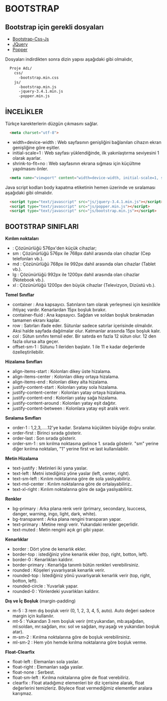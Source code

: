 # BOOTSTRAP


## Bootstrap için gerekli dosyaları

- [Bootstrap-Css-Js](https://github.com/twbs/bootstrap/releases/download/v4.3.1/bootstrap-4.3.1-dist.zip)
- [JQuery](https://code.jquery.com/jquery-3.4.1.min.js)
- [Popper](https://unpkg.com/popper.js)

Dosyaları indirdikten sonra dizin yapısı aşağıdaki gibi olmalıdır,

```sh
  Proje Adı/
    css/
      -bootstrap.min.css
    js/
      -bootstrap.min.js
      -jquery-3.4.1.min.js
      -popper.min.js
```

## İNCELİKLER

Türkçe karekterlerin düzgün çıkmasını sağlar.

```html  
  <meta charset="utf-8">
```

- width=device-width : Web sayfasının genişliğini bağlanılan cihazın ekran genişliğine göre eşitler.
- initial-scale=1 : Web sayfası yüklendiğinde, ilk yakınlaştırma seviyesini 1 olarak ayarlar.
- shrink-to-fit=no : Web sayfasının ekrana sığması için küçültme yapılmasını önler.

```html
  <meta name="viewport" content="width=device-width, initial-scale=1, shrink-to-fit=no">
```

Java script kodları body kapatma etiketinin hemen üzerinde  ve sıralaması aşağıdaki gibi olmalıdır.

```html
  <script type="text/javascript" src="js/jquery-3.4.1.min.js"></script>
  <script type="text/javascript" src="js/popper.min.js"></script>
  <script type="text/javascript" src="js/bootstrap.min.js"></script>
```


## BOOTSTRAP SINIFLARI

**Kırılım noktaları**

-    : Çözünürlüğü 576px'den küçük cihazlar;
- sm : Çözünürlüğü 576px ile 768px dahil arasında olan cihazlar (Cep telefonları vb.).
- md : Çözünürlüğü 768px ile 992px dahil arasında olan cihazlar (Tablet vb.).
- lg : Çözünürlüğü 992px ile 1200px dahil arasında olan cihazlar (Notebook vb.).
- xl : Çözünürlüğü 1200px den büyük cihazlar (Televizyon, Dizüstü vb.).

**Temel Sınıflar**

- container : Ana kapsayıcı. Satınların tam olarak yerleşmesi için kesinlikle ihtiyaç vardır. Kenarlardan 15px boşluk bırakır.
- container-fluid : Ana kapsayıcı. Sağdan ve soldan boşluk bırakmadan tamamen ekranı kaplar.
- row : Satırları ifade eder. Sütunlar sadece satırlar içerisinde olmalıdır. Aksi halde sayfada dağılmalar olur. Katmanlar arasında 15px boşluk kalır.
- col : Sütun sınıfını temsil eder. Bir satırda en fazla 12 sütun olur. 12 den fazla olursa alta geçer.
- offset-sm-1 : Sütunu 1 ileriden başlatır. 1 ile 11 e kadar değerlerde özelleştirilebilir.

**Hizalama Sınıfları**

- align-items-start : Kolonları dikey üste hizalama.
- align-items-center : Kolonları dikey ortaya hizalama.
- align-items-end : Kolonları dikey alta hizalama.
- justify-content-start : Kolonları yatay sola hizalama.
- justify-content-center : Kolonları yatay ortaya hizalama.
- justify-content-end : Kolonları yatay sağa hizalama.
- justify-content-around : Kolonları yatay eşit dağıtır.
- justify-content-between : Kolonlara yatay eşit aralık verir.

**Sıralama Sınıfları**

- order-1 : 1,2,3,.....12'ye kadar. Sıralama küçükten büyüğe doğru sıralar.
- order-first : Birinci sırada gösterir.
- order-last : Son sırada gösterir.
- order-sm-1 : sm kırılma noktasına gelince 1. sırada gösterir. "sm" yerine diğer kırılma noktaları, "1" yerine first ve last kullanılabilir.

**Metin Hizalama**

- text-justify : Metinleri iki yana yaslar.
- text-left : Metni istediğiniz yöne yaslar (left, center, right).
- text-sm-left : Kırılım noktalarına göre de sola yaslıyabiliriz.
- text-md-center : Kırılım noktalarına göre de ortalayabiliriz..
- text-xl-right : Kırılım noktalarına göre de sağa yaslıyabiliriz.

**Renkler**

- bg-primary : Arka plana renk verir (primary, secondary, lsuccess, danger, warning, ingo, light, dark, white).
- bg-transparent : Arka plana rengini transparan yapar.
- text-primary : Metine rengi verir. Yukarıdaki renkler geçerlidir.
- text-muted : Metin rengini açık gri gibi yapar.

**Kenarlıklar**

- border : Dört yöne de kenarlık ekler.
- border-top : istediğiniz yöne kenarlık ekler (top, right, botton, left).
- border-0 : Kenarlıkları kaldırır.
- border-primary : Kenarlığa tanımlı bütün renkleri verebilirsiniz.
- rounded : Köşeleri yuvarlıyarak kenarlık verir.
- rounded-top : İstediğiniz yönü yuvarlıyarak kenarlık verir (top, right, botton, left).
- rounded-circle : Yuvarlak yapar.
- rounded-0 : Yönlerdeki yuvarlıkları kaldırır.

**Dış ve İç Boşluk** (margin-padding)

- m-5 : 3 rem dış boşluk verir (0, 1, 2, 3, 4, 5, auto). Auto değeri sadece margin için kullanılır.
- mt-5 : Yukarıdan 3 rem boşluk verir (mt:yukarıdan, mb:aşağıdan, ml:soldan, mr:sağdan, mx: sol ve sağdan, my:aşağı ve yukarıdan boşluk atar).
- m-sm-2 : Kırılma noktalarına göre de boşluk verebilirsiniz.
- ml-sm-2 : Hem yön hemde kırılma noktalarına göre boşluk verme.

**Float-Clearfix**

- float-left : Elemanları sola yaslar.
- float-right : Elemanları sağa yaslar.
- float-none : Serbest.
- float-sm-left : Kırılma noktalarına göre de float verebiliriz.
- clearfix : Float atadığımız elemenleri bir diz içerisine alarak, float değerlerini temizleriz. Böylece float vermediğimiz elementler aralara karışmaz.
